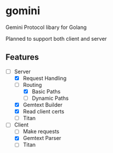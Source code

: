 # gomini
Gemini Protocol libary for Golang

Planned to support both client and server

## Features
- [ ] Server
  - [x] Request Handling 
  - [ ] Routing
    - [x] Basic Paths
    - [ ] Dynamic Paths
  - [x] Gemtext Builder
  - [x] Read client certs
  - [ ] Titan
- [ ] Client
  - [ ] Make requests
  - [x] Gemtext Parser
  - [ ] Titan
